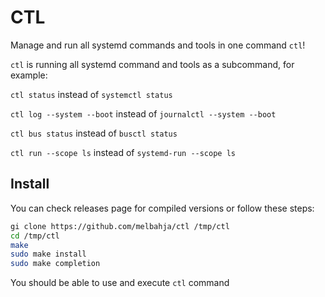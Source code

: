 # CTL
Manage and run all systemd commands and tools in one command `ctl`!

`ctl` is running all systemd command and tools as a subcommand, for example: 

`ctl status` instead of `systemctl status` 

`ctl log --system --boot` instead of `journalctl --system --boot` 

`ctl bus status` instead of `busctl status`

`ctl run --scope ls` instead of `systemd-run --scope ls`

## Install
You can check releases page for compiled versions or follow these steps:
```bash
gi clone https://github.com/melbahja/ctl /tmp/ctl
cd /tmp/ctl
make
sudo make install
sudo make completion
```
You should be able to use and execute `ctl` command
